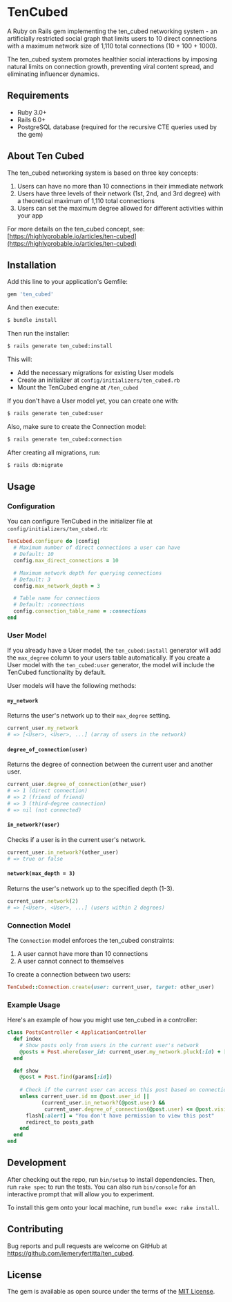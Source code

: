 # TenCubed

A Ruby on Rails gem implementing the ten_cubed networking system - an artificially restricted social graph that limits users to 10 direct connections with a maximum network size of 1,110 total connections (10 + 100 + 1000).

The ten_cubed system promotes healthier social interactions by imposing natural limits on connection growth, preventing viral content spread, and eliminating influencer dynamics.

## Requirements

* Ruby 3.0+
* Rails 6.0+
* PostgreSQL database (required for the recursive CTE queries used by the gem)

## About Ten Cubed

The ten_cubed networking system is based on three key concepts:

1. Users can have no more than 10 connections in their immediate network
2. Users have three levels of their network (1st, 2nd, and 3rd degree) with a theoretical maximum of 1,110 total connections
3. Users can set the maximum degree allowed for different activities within your app

For more details on the ten_cubed concept, see: [https://highlyprobable.io/articles/ten-cubed](https://highlyprobable.io/articles/ten-cubed)

## Installation

Add this line to your application's Gemfile:

```ruby
gem 'ten_cubed'
```

And then execute:

```bash
$ bundle install
```

Then run the installer:

```bash
$ rails generate ten_cubed:install
```

This will:
- Add the necessary migrations for existing User models
- Create an initializer at `config/initializers/ten_cubed.rb`
- Mount the TenCubed engine at `/ten_cubed`

If you don't have a User model yet, you can create one with:

```bash
$ rails generate ten_cubed:user
```

Also, make sure to create the Connection model:

```bash
$ rails generate ten_cubed:connection
```

After creating all migrations, run:

```bash
$ rails db:migrate
```

## Usage

### Configuration

You can configure TenCubed in the initializer file at `config/initializers/ten_cubed.rb`:

```ruby
TenCubed.configure do |config|
  # Maximum number of direct connections a user can have
  # Default: 10
  config.max_direct_connections = 10

  # Maximum network depth for querying connections
  # Default: 3
  config.max_network_depth = 3

  # Table name for connections
  # Default: :connections
  config.connection_table_name = :connections
end
```

### User Model

If you already have a User model, the `ten_cubed:install` generator will add the `max_degree` column to your users table automatically. If you create a User model with the `ten_cubed:user` generator, the model will include the TenCubed functionality by default.

User models will have the following methods:

#### `my_network`

Returns the user's network up to their `max_degree` setting.

```ruby
current_user.my_network
# => [<User>, <User>, ...] (array of users in the network)
```

#### `degree_of_connection(user)`

Returns the degree of connection between the current user and another user.

```ruby
current_user.degree_of_connection(other_user)
# => 1 (direct connection)
# => 2 (friend of friend)
# => 3 (third-degree connection)
# => nil (not connected)
```

#### `in_network?(user)`

Checks if a user is in the current user's network.

```ruby
current_user.in_network?(other_user)
# => true or false
```

#### `network(max_depth = 3)`

Returns the user's network up to the specified depth (1-3).

```ruby
current_user.network(2)
# => [<User>, <User>, ...] (users within 2 degrees)
```

### Connection Model

The `Connection` model enforces the ten_cubed constraints:

1. A user cannot have more than 10 connections
2. A user cannot connect to themselves

To create a connection between two users:

```ruby
TenCubed::Connection.create(user: current_user, target: other_user)
```

### Example Usage

Here's an example of how you might use ten_cubed in a controller:

```ruby
class PostsController < ApplicationController
  def index
    # Show posts only from users in the current user's network
    @posts = Post.where(user_id: current_user.my_network.pluck(:id) + [current_user.id])
  end

  def show
    @post = Post.find(params[:id])
    
    # Check if the current user can access this post based on connection degree
    unless current_user.id == @post.user_id || 
           (current_user.in_network?(@post.user) && 
            current_user.degree_of_connection(@post.user) <= @post.visibility_degree)
      flash[:alert] = "You don't have permission to view this post"
      redirect_to posts_path
    end
  end
end
```

## Development

After checking out the repo, run `bin/setup` to install dependencies. Then, run `rake spec` to run the tests. You can also run `bin/console` for an interactive prompt that will allow you to experiment.

To install this gem onto your local machine, run `bundle exec rake install`.

## Contributing

Bug reports and pull requests are welcome on GitHub at https://github.com/lemeryfertitta/ten_cubed.

## License

The gem is available as open source under the terms of the [MIT License](https://opensource.org/licenses/MIT).
